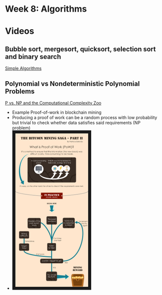 # Week 8: Algorithms

# Videos

## Bubble sort, mergesort, quicksort, selection sort and binary search
[Simple Algorithms](https://player.vimeo.com/video/207341712?api=false&autoplay=true&byline=false&color=%23444444&portrait=false&title=false)

## Polynomial vs Nondeterministic Polynomial Problems
[P vs. NP and the Computational Complexity Zoo](https://www.youtube.com/watch?v=YX40hbAHx3s)
  - Example Proof-of-work in blockchain mining
  - Producing a proof of work can be a random process with low probability but trivial to check whether data satisfies said requirements (NP problem)
  - <img src="img/what-is-proof-of-work-high-resolution.png" width="240" border="10" />
